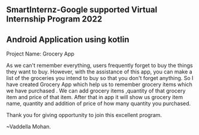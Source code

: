 SmartInternz-Google supported Virtual Internship Program 2022
--------------------------------------------------------------------------------------------------------
Android Application using kotlin 
---------------------------------------------------------------------------------------------------------

Project Name: Grocery App

As we can't remember everything, users frequently forget to buy the things they want to buy. However, with the assistance of this app, you can make a list of the groceries you intend to buy so that you don't forget anything.
So I have created Grocery App which help us to remember grocery items which we have purchased .
We can add grocery items ,quantity of that grocery item and  price of that item. After that in app it will show us grocery item name, quantity and addition of price of how many quantity you purchased.


Thank you for giving opportunity to join this excellent program.

~Vaddella Mohan.
